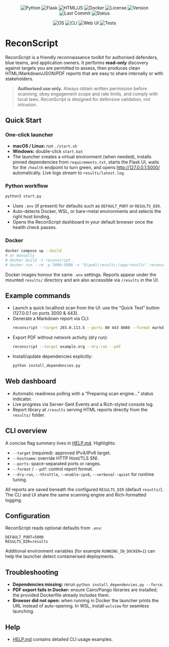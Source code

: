 <p align="center">
  <img src="https://img.shields.io/badge/Language-Python_3.9–3.13-blue?logo=python&logoColor=white" alt="Python">
  <img src="https://img.shields.io/badge/Framework-Flask-green?logo=flask&logoColor=white" alt="Flask">
  <img src="https://img.shields.io/badge/UI-HTML_+_JS-orange?logo=html5&logoColor=white" alt="HTML/JS">
  <img src="https://img.shields.io/badge/Build-Docker_+_Compose-2496ED?logo=docker&logoColor=white" alt="Docker">
  <img src="https://img.shields.io/badge/License-MIT-yellow?logo=open-source-initiative&logoColor=white" alt="License">
  <img src="https://img.shields.io/github/v/release/YOUR_GITHUB_USERNAME/ReconScript?label=Version&color=blueviolet" alt="Version">
  <img src="https://img.shields.io/github/last-commit/YOUR_GITHUB_USERNAME/ReconScript?label=Last%20Commit&color=informational" alt="Last Commit">
  <img src="https://img.shields.io/badge/Status-Active-success?logo=git&logoColor=white" alt="Status">
</p>

<p align="center">
  <img src="https://img.shields.io/badge/OS-Windows_|_Linux_|_macOS-lightgrey?logo=windows&logoColor=white" alt="OS">
  <img src="https://img.shields.io/badge/CLI-Compatible-critical?logo=console&logoColor=white" alt="CLI">
  <img src="https://img.shields.io/badge/Web_UI-Enabled-brightgreen?logo=google-chrome&logoColor=white" alt="Web UI">
  <img src="https://img.shields.io/github/actions/workflow/status/YOUR_GITHUB_USERNAME/ReconScript/tests.yml?label=Tests&logo=githubactions&logoColor=white" alt="Tests">
</p>

# ReconScript

ReconScript is a friendly reconnaissance toolkit for authorised defenders, blue teams, and application owners. It performs **read-only** discovery against targets you are permitted to assess, then produces clean HTML/Markdown/JSON/PDF reports that are easy to share internally or with stakeholders.

> **Authorised use only.** Always obtain written permission before scanning, obey engagement scope and rate limits, and comply with local laws. ReconScript is designed for defensive validation, not intrusion.

## Quick Start

### One-click launcher
- **macOS / Linux:** run `./start.sh`
- **Windows:** double-click `start.bat`
- The launcher creates a virtual environment (when needed), installs pinned dependencies from `requirements.txt`, starts the Flask UI, waits for the `/health` endpoint to turn green, and opens <http://127.0.0.1:5000/> automatically. Live logs stream to `results/latest.log`.

### Python workflow
```bash
python3 start.py
```
- Uses `.env` (if present) for defaults such as `DEFAULT_PORT` or `RESULTS_DIR`.
- Auto-detects Docker, WSL, or bare-metal environments and selects the right host binding.
- Opens the ReconScript dashboard in your default browser once the health check passes.

### Docker
```bash
docker compose up --build
# or manually
# docker build -t reconscript .
# docker run --rm -p 5000:5000 -v "$(pwd)/results:/app/results" reconscript
```
Docker images honour the same `.env` settings. Reports appear under the mounted `results/` directory and are also accessible via `/results` in the UI.

## Example commands
- Launch a quick localhost scan from the UI: use the “Quick Test” button (127.0.0.1 on ports 3000 & 443).
- Generate a Markdown report via CLI:
  ```bash
  reconscript --target 203.0.113.5 --ports 80 443 8080 --format markdown
  ```
- Export PDF without network activity (dry run):
  ```bash
  reconscript --target example.org --dry-run --pdf
  ```
- Install/update dependencies explicitly:
  ```bash
  python install_dependencies.py
  ```

## Web dashboard
- Automatic readiness polling with a “Preparing scan engine…” status indicator.
- Live progress via Server-Sent Events and a Rich-styled console log.
- Report library at `/results` serving HTML reports directly from the `results/` folder.

## CLI overview
A concise flag summary lives in [HELP.md](HELP.md). Highlights:
- `--target` (required): approved IPv4/IPv6 target.
- `--hostname`: override HTTP Host/TLS SNI.
- `--ports`: space-separated ports or ranges.
- `--format` / `--pdf`: control report format.
- `--dry-run`, `--throttle`, `--enable-ipv6`, `--verbose`/`--quiet` for runtime tuning.

All reports are saved beneath the configured `RESULTS_DIR` (default `results/`). The CLI and UI share the same scanning engine and Rich-formatted logging.

## Configuration
ReconScript reads optional defaults from `.env`:
```
DEFAULT_PORT=5000
RESULTS_DIR=results
```
Additional environment variables (for example `RUNNING_IN_DOCKER=1`) can help the launcher detect containerised deployments.

## Troubleshooting
- **Dependencies missing:** rerun `python install_dependencies.py --force`.
- **PDF export fails in Docker:** ensure Cairo/Pango libraries are installed; the provided Dockerfile already includes them.
- **Browser did not open:** when running in Docker the launcher prints the URL instead of auto-opening. In WSL, install `wslview` for seamless launching.

## Help
- [HELP.md](HELP.md) contains detailed CLI usage examples.

